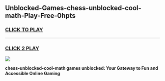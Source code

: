 
## Unblocked-Games-chess-unblocked-cool-math-Play-Free-0hpts
<h3>
<a href="https://premium76.site?title=chess-unblocked-cool-math&ref=18A1">CLICK TO PLAY</a></h3>
<hr>

<h3>
<a href="https://premium76.site?title=chess-unblocked-cool-math&ref=18A1">CLICK 2 PLAY</a>
  
</h3>

<a href="https://premium76.site?title=chess-unblocked-cool-math&ref=18A1"><img src="https://clearcache.store/games.png"></a>


**chess-unblocked-cool-math games unblocked: Your Gateway to Fun and Accessible Online Gaming**
